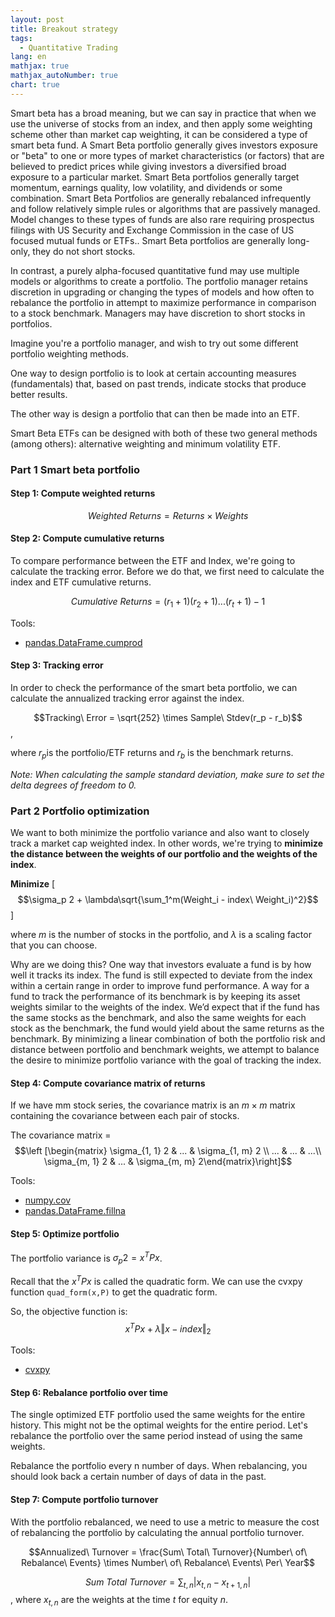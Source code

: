 ```yaml
---
layout: post
title: Breakout strategy
tags: 
  - Quantitative Trading
lang: en
mathjax: true
mathjax_autoNumber: true
chart: true
---
```

Smart beta has a broad meaning, but we can say in practice that when we use the universe of stocks from an index, and then apply some weighting scheme other than market cap weighting, it can be considered a type of smart beta fund. A Smart Beta portfolio generally gives investors exposure or "beta" to one or more types of market characteristics (or factors) that are believed to predict prices while giving investors a diversified broad exposure to a particular market. Smart Beta portfolios generally target momentum, earnings quality, low volatility, and dividends or some combination. Smart Beta Portfolios are generally rebalanced infrequently and follow relatively simple rules or algorithms that are passively managed. Model changes to these types of funds are also rare requiring prospectus filings with US Security and Exchange Commission in the case of US focused mutual funds or ETFs.. Smart Beta portfolios are generally long-only, they do not short stocks.

In contrast, a purely alpha-focused quantitative fund may use multiple models or algorithms to create a portfolio. The portfolio manager retains discretion in upgrading or changing the types of models and how often to rebalance the portfolio in attempt to maximize performance in comparison to a stock benchmark. Managers may have discretion to short stocks in portfolios.

Imagine you're a portfolio manager, and wish to try out some different portfolio weighting methods.

One way to design portfolio is to look at certain accounting measures (fundamentals) that, based on past trends, indicate stocks that produce better results.

The other way is design a portfolio that can then be made into an ETF. 

Smart Beta ETFs can be designed with both of these two general methods (among others): alternative weighting and minimum volatility ETF.

### **Part 1 Smart beta portfolio**

#### **Step 1: Compute weighted returns**

$$Weighted\ Returns = Returns \times Weights$$

#### **Step 2: Compute cumulative returns**

To compare performance between the ETF and Index, we're going to calculate the tracking error. Before we do that, we first need to calculate the index and ETF cumulative returns.

$$Cumulative\ Returns = (r_1 + 1)(r_2 + 1)...(r_t + 1) - 1$$

Tools:

- [pandas.DataFrame.cumprod](https://pandas.pydata.org/pandas-docs/stable/generated/pandas.DataFrame.cumprod.html)

#### **Step 3: Tracking error**

In order to check the performance of the smart beta portfolio, we can calculate the annualized tracking error against the index.

$$Tracking\ Error = \sqrt{252} \times Sample\ Stdev(r_p - r_b)$$,

where $r_p$is the portfolio/ETF returns and $r_b$ is the benchmark returns.

*Note: When calculating the sample standard deviation, make sure to set the delta degrees of freedom to 0.*

### **Part 2 Portfolio optimization**

We want to both minimize the portfolio variance and also want to closely track a market cap weighted index. In other words, we're trying to **minimize the distance between the weights of our portfolio and the weights of the index**.

**Minimize** [$$\sigma_p 2 + \lambda\sqrt{\sum_1^m(Weight_i - index\ Weight_i)^2}$$]

where $m$ is the number of stocks in the portfolio, and $\lambda$ is a scaling factor that you can choose.

Why are we doing this? One way that investors evaluate a fund is by how well it tracks its index. The fund is still expected to deviate from the index within a certain range in order to improve fund performance. A way for a fund to track the performance of its benchmark is by keeping its asset weights similar to the weights of the index. We’d expect that if the fund has the same stocks as the benchmark, and also the same weights for each stock as the benchmark, the fund would yield about the same returns as the benchmark. By minimizing a linear combination of both the portfolio risk and distance between portfolio and benchmark weights, we attempt to balance the desire to minimize portfolio variance with the goal of tracking the index.

#### **Step 4: Compute covariance matrix of returns**

If we have mm stock series, the covariance matrix is an $m \times m$ matrix containing the covariance between each pair of stocks.

The covariance matrix = $$\left [\begin{matrix} \sigma_{1, 1} 2 & ... & \sigma_{1, m} 2 \\ ...  & ... & ...\\ \sigma_{m, 1} 2 & ... & \sigma_{m, m} 2\end{matrix}\right]$$

Tools:

- [numpy.cov](https://docs.scipy.org/doc/numpy/reference/generated/numpy.cov.html)
- [pandas.DataFrame.fillna](https://pandas.pydata.org/pandas-docs/stable/generated/pandas.DataFrame.fillna.html)

#### **Step 5: Optimize portfolio**

The portfolio variance is $\sigma_p 2 = x^TPx$.

Recall that the $x^TPx$ is called the quadratic form. We can use the cvxpy function `quad_form(x,P)` to get the quadratic form.

So, the objective function is: $$x^TPx + \lambda\Vert{x - index}\Vert_2$$

Tools:

- [cvxpy](http://www.cvxpy.org/)

#### **Step 6: Rebalance portfolio over time**

The single optimized ETF portfolio used the same weights for the entire history. This might not be the optimal weights for the entire period. Let's rebalance the portfolio over the same period instead of using the same weights.

Rebalance the portfolio every n number of days. When rebalancing, you should look back a certain number of days of data in the past.

#### **Step 7: Compute portfolio turnover**

With the portfolio rebalanced, we need to use a metric to measure the cost of rebalancing the portfolio by calculating the annual portfolio turnover.

$$Annualized\ Turnover = \frac{Sum\ Total\ Turnover}{Number\ of\ Rebalance\ Events} \times Number\ of\ Rebalance\ Events\ Per\ Year$$

$$Sum\ Total\ Turnover = \sum_{t, n}|x_{t, n} - x_{t+1, n}|$$, where $x_{t, n}$ are the weights at the time $t$ for equity $n$.

